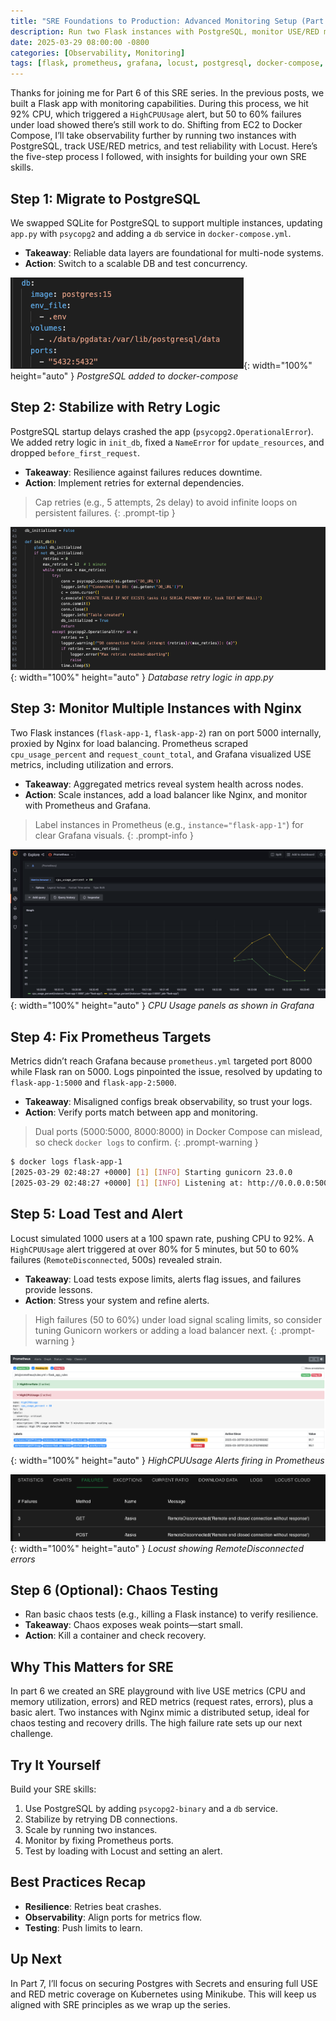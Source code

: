 ```yaml
---
title: "SRE Foundations to Production: Advanced Monitoring Setup (Part 6)"
description: Run two Flask instances with PostgreSQL, monitor USE/RED metrics via Prometheus and Grafana, and load test with Locust to push reliability.
date: 2025-03-29 08:00:00 -0800
categories: [Observability, Monitoring]
tags: [flask, prometheus, grafana, locust, postgresql, docker-compose, monitoring, load-testing, nginx, devops, cloud, observability]
---
```


Thanks for joining me for Part 6 of this SRE series. In the previous posts, we built a Flask app with monitoring capabilities. During this process, we hit 92% CPU, which triggered a `HighCPUUsage` alert, but 50 to 60% failures under load showed there’s still work to do. Shifting from EC2 to Docker Compose, I’ll take observability further by running two instances with PostgreSQL, track USE/RED metrics, and test reliability with Locust. Here’s the five-step process I followed, with insights for building your own SRE skills.

## Step 1: Migrate to PostgreSQL
We swapped SQLite for PostgreSQL to support multiple instances, updating `app.py` with `psycopg2` and adding a `db` service in `docker-compose.yml`.

- **Takeaway**: Reliable data layers are foundational for multi-node systems.
- **Action**: Switch to a scalable DB and test concurrency.

![Desktop View](/assets/img/posts/20250329/docker-compose-postgresql.png ){: width="100%" height="auto" }
_PostgreSQL added to docker-compose_

## Step 2: Stabilize with Retry Logic
PostgreSQL startup delays crashed the app (`psycopg2.OperationalError`). We added retry logic in `init_db`, fixed a `NameError` for `update_resources`, and dropped `before_first_request`.

- **Takeaway**: Resilience against failures reduces downtime.
- **Action**: Implement retries for external dependencies.
  
> Cap retries (e.g., 5 attempts, 2s delay) to avoid infinite loops on persistent failures.
{: .prompt-tip }

![Desktop View](/assets/img/posts/20250329/db-retry.png ){: width="100%" height="auto" }
_Database retry logic in app.py_

## Step 3: Monitor Multiple Instances with Nginx
Two Flask instances (`flask-app-1`, `flask-app-2`) ran on port 5000 internally, proxied by Nginx for load balancing. Prometheus scraped `cpu_usage_percent` and `request_count_total`, and Grafana visualized USE metrics, including utilization and errors.

- **Takeaway**: Aggregated metrics reveal system health across nodes.
- **Action**: Scale instances, add a load balancer like Nginx, and monitor with Prometheus and Grafana.
  
> Label instances in Prometheus (e.g., `instance="flask-app-1"`) for clear Grafana visuals.
{: .prompt-info }

![Desktop View](/assets/img/posts/20250329/cpu-usage.png ){: width="100%" height="auto" }
_CPU Usage panels as shown in Grafana_

## Step 4: Fix Prometheus Targets
Metrics didn’t reach Grafana because `prometheus.yml` targeted port 8000 while Flask ran on 5000. Logs pinpointed the issue, resolved by updating to `flask-app-1:5000` and `flask-app-2:5000`.

- **Takeaway**: Misaligned configs break observability, so trust your logs.
- **Action**: Verify ports match between app and monitoring.
  
> Dual ports (5000:5000, 8000:8000) in Docker Compose can mislead, so check `docker logs` to confirm.
{: .prompt-warning }

```bash 
$ docker logs flask-app-1
[2025-03-29 02:48:27 +0000] [1] [INFO] Starting gunicorn 23.0.0
[2025-03-29 02:48:27 +0000] [1] [INFO] Listening at: http://0.0.0.0:5000
```

## Step 5: Load Test and Alert
Locust simulated 1000 users at a 100 spawn rate, pushing CPU to 92%. A `HighCPUUsage` alert triggered at over 80% for 5 minutes, but 50 to 60% failures (`RemoteDisconnected`, 500s) revealed strain.

- **Takeaway**: Load tests expose limits, alerts flag issues, and failures provide lessons.
- **Action**: Stress your system and refine alerts.
  
> High failures (50 to 60%) under load signal scaling limits, so consider tuning Gunicorn workers or adding a load balancer next.
{: .prompt-warning }

![Desktop View](/assets/img/posts/20250329/HighCPUUsage-alerts.png ){: width="100%" height="auto" }
_HighCPUUsage Alerts firing in Prometheus_

![Desktop View](/assets/img/posts/20250329/locust-failures.png ){: width="100%" height="auto" }
_Locust showing RemoteDisconnected errors_

## Step 6 (Optional): Chaos Testing
- Ran basic chaos tests (e.g., killing a Flask instance) to verify resilience.
- **Takeaway**: Chaos exposes weak points—start small.
- **Action**: Kill a container and check recovery.

## Why This Matters for SRE
In part 6 we created an SRE playground with live USE metrics (CPU and memory utilization, errors) and RED metrics (request rates, errors), plus a basic alert. Two instances with Nginx mimic a distributed setup, ideal for chaos testing and recovery drills. The high failure rate sets up our next challenge.

## Try It Yourself
Build your SRE skills:
1. Use PostgreSQL by adding `psycopg2-binary` and a `db` service.
2. Stabilize by retrying DB connections.
3. Scale by running two instances.
4. Monitor by fixing Prometheus ports.
5. Test by loading with Locust and setting an alert.

## Best Practices Recap
- **Resilience**: Retries beat crashes.
- **Observability**: Align ports for metrics flow.
- **Testing**: Push limits to learn.

## Up Next
In Part 7, I’ll focus on securing Postgres with Secrets and ensuring full USE and RED metric coverage on Kubernetes using Minikube. This will keep us aligned with SRE principles as we wrap up the series.